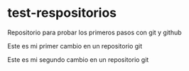 # test-respositorios
Repositorio para probar los primeros pasos con git y github

Este es mi primer cambio en un repositorio git

Este es mi segundo cambio en un repositorio git